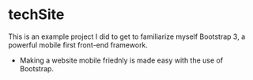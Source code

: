 # techSite
This is an example project I did to get to familiarize myself Bootstrap 3, a powerful mobile first front-end framework. 
- Making a website mobile friednly is made easy with the use of Bootstrap. 
